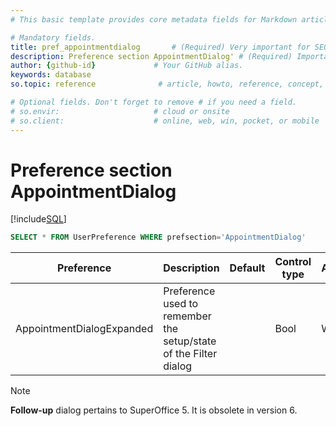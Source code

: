 ```yaml
---
# This basic template provides core metadata fields for Markdown articles on docs.superoffice.com.

# Mandatory fields.
title: pref_appointmentdialog       # (Required) Very important for SEO. Intent in a unique string of 43-59 chars including spaces.
description: Preference section AppointmentDialog' # (Required) Important for SEO. Recommended character length is 115-145 characters including spaces.
author: {github-id}             # Your GitHub alias.
keywords: database
so.topic: reference              # article, howto, reference, concept, guide

# Optional fields. Don't forget to remove # if you need a field.
# so.envir:                     # cloud or onsite
# so.client:                    # online, web, win, pocket, or mobile
---
```


# Preference section AppointmentDialog

[!include[SQL](./includes/to-view-pref.md)]

```SQL
SELECT * FROM UserPreference WHERE prefsection='AppointmentDialog'
```

| Preference | Description | Default | Control type | Access |
|---|---|---|---|---|
| AppointmentDialogExpanded | Preference used to remember the setup/state of the Filter dialog | | Bool | Wizard |

> [!NOTE]
> **Follow-up** dialog pertains to SuperOffice 5. It is obsolete in version 6.
